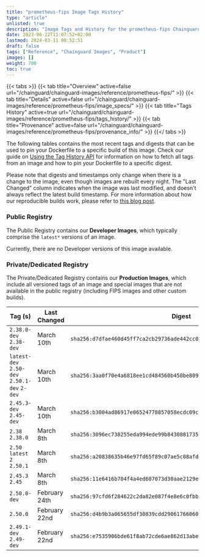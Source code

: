 ```yaml
---
title: "prometheus-fips Image Tags History"
type: "article"
unlisted: true
description: "Image Tags and History for the prometheus-fips Chainguard Image"
date: 2023-06-22T11:07:52+02:00
lastmod: 2024-03-11 00:52:51
draft: false
tags: ["Reference", "Chainguard Images", "Product"]
images: []
weight: 700
toc: true
---
```


{{< tabs >}}
{{< tab title="Overview" active=false url="/chainguard/chainguard-images/reference/prometheus-fips/" >}}
{{< tab title="Details" active=false url="/chainguard/chainguard-images/reference/prometheus-fips/image_specs/" >}}
{{< tab title="Tags History" active=true url="/chainguard/chainguard-images/reference/prometheus-fips/tags_history/" >}}
{{< tab title="Provenance" active=false url="/chainguard/chainguard-images/reference/prometheus-fips/provenance_info/" >}}
{{</ tabs >}}

The following tables contains the most recent tags and digests that can be used to pin your Dockerfile to a specific build of this image. Check our guide on [Using the Tag History API](/chainguard/chainguard-images/using-the-tag-history-api/) for information on how to fetch all tags from an image and how to pin your Dockerfile to a specific digest.

Please note that digests and timestamps only change when there is a change to the image, even though images are rebuilt every night. The "Last Changed" column indicates when the image was last modified, and doesn't always reflect the latest build timestamp. For more information about how our reproducible builds work, please refer to [this blog post](https://www.chainguard.dev/unchained/reproducing-chainguards-reproducible-image-builds).

### Public Registry
The Public Registry contains our **Developer Images**, which typically comprise the `latest*` versions of an image.

Currently, there are no Developer versions of this image available.

### Private/Dedicated Registry
The Private/Dedicated Registry contains our **Production Images**, which include all versioned tags of an image and special images that are not available in the public registry (including FIPS images and other custom builds).

| Tag (s)                                       | Last Changed  | Digest                                                                    |
|-----------------------------------------------|---------------|---------------------------------------------------------------------------|
|  `2.38.0-dev` `2.38-dev`                      | March 10th    | `sha256:d7dfae460d45ff7ca2cb29736ade442cc064b419dcf032999a2c56ce9390cf3d` |
|  `latest-dev` `2.50-dev` `2.50.1-dev` `2-dev` | March 10th    | `sha256:3aa0f70e4a6818ee1cd484560b450be809dfc6b0a741c4c56082b7ee39b7085b` |
|  `2.45.3-dev` `2.45-dev`                      | March 10th    | `sha256:b3004ad86917e06524778857058ecdc09cf019ce2e1df9b93848f6dd5f8c95de` |
|  `2.38` `2.38.0`                              | March 8th     | `sha256:3096ec738255eda994ede99b8430881735575c940aa870882b97a185252612e8` |
|  `2.50` `latest` `2` `2.50.1`                 | March 8th     | `sha256:a20838635b46e97fd65f89c07ae5c08afdcf3a47bc9d1cef4eb571f503f2c84a` |
|  `2.45.3` `2.45`                              | March 8th     | `sha256:11e6416b704f4a4ed607073d30aae2129e060264e404d08420f701450f056062` |
|  `2.50.0-dev`                                 | February 24th | `sha256:97cfd6f284622c2da82e087f4e8e6c0fbb3147d22da6fd29c09fde41c669366b` |
|  `2.50.0`                                     | February 22nd | `sha256:d4b9b3a065655df30839cdd29061766060cd3387ffcc3e3b96d983bbec9bf16b` |
|  `2.49.1-dev` `2.49-dev`                      | February 22nd | `sha256:e7535906bde61f8ab72cde6ae862d13abe5ee1ad7c51bf7558873518703973ed` |

